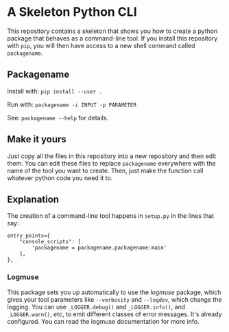# A Skeleton Python CLI 

This repository contains a skeleton that shows you how to create a python package that behaves as a command-line tool. If you install this repository with `pip`, you will then have access to a new shell command called `packagename`.

## Packagename

Install with: `pip install --user .`

Run with: `packagename -i INPUT -p PARAMETER`

See: `packagename --help` for details.

## Make it yours

Just copy all the files in this repository into a new repository and then edit them. You can edit these files to replace `packagename` everywhere with the name of the tool you want to create. Then, just make the function call whatever python code you need it to.

## Explanation

The creation of a command-line tool happens in `setup.py` in the lines that say:

```
entry_points={
    "console_scripts": [
        'packagename = packagename.packagename:main'
    ],
},    
```

### Logmuse

This package sets you up automatically to use the *logmuse* package, which gives
your tool parameters like `--verbosity` and `--logdev`, which change the
logging. You can use `_LOGGER.debug()` and `_LOGGER.info()`, and
`_LOGGER.warn()`, *etc*, to emit different classes of error messages. It's
already configured. You can read the logmuse documentation for more info.

